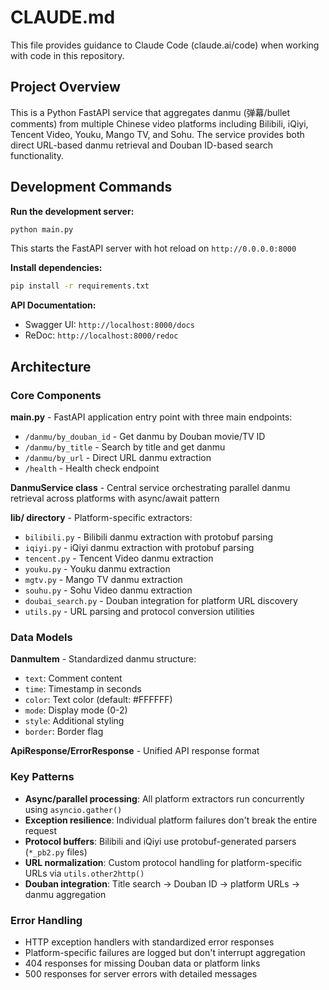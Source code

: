 # CLAUDE.md

This file provides guidance to Claude Code (claude.ai/code) when working with code in this repository.

## Project Overview

This is a Python FastAPI service that aggregates danmu (弹幕/bullet comments) from multiple Chinese video platforms including Bilibili, iQiyi, Tencent Video, Youku, Mango TV, and Sohu. The service provides both direct URL-based danmu retrieval and Douban ID-based search functionality.

## Development Commands

**Run the development server:**
```bash
python main.py
```
This starts the FastAPI server with hot reload on `http://0.0.0.0:8000`

**Install dependencies:**
```bash
pip install -r requirements.txt
```

**API Documentation:**
- Swagger UI: `http://localhost:8000/docs`
- ReDoc: `http://localhost:8000/redoc`

## Architecture

### Core Components

**main.py** - FastAPI application entry point with three main endpoints:
- `/danmu/by_douban_id` - Get danmu by Douban movie/TV ID
- `/danmu/by_title` - Search by title and get danmu  
- `/danmu/by_url` - Direct URL danmu extraction
- `/health` - Health check endpoint

**DanmuService class** - Central service orchestrating parallel danmu retrieval across platforms with async/await pattern

**lib/ directory** - Platform-specific extractors:
- `bilibili.py` - Bilibili danmu extraction with protobuf parsing
- `iqiyi.py` - iQiyi danmu extraction with protobuf parsing
- `tencent.py` - Tencent Video danmu extraction
- `youku.py` - Youku danmu extraction  
- `mgtv.py` - Mango TV danmu extraction
- `souhu.py` - Sohu Video danmu extraction
- `doubai_search.py` - Douban integration for platform URL discovery
- `utils.py` - URL parsing and protocol conversion utilities

### Data Models

**DanmuItem** - Standardized danmu structure:
- `text`: Comment content
- `time`: Timestamp in seconds
- `color`: Text color (default: #FFFFFF)
- `mode`: Display mode (0-2)
- `style`: Additional styling
- `border`: Border flag

**ApiResponse/ErrorResponse** - Unified API response format

### Key Patterns

- **Async/parallel processing**: All platform extractors run concurrently using `asyncio.gather()`
- **Exception resilience**: Individual platform failures don't break the entire request
- **Protocol buffers**: Bilibili and iQiyi use protobuf-generated parsers (`*_pb2.py` files)
- **URL normalization**: Custom protocol handling for platform-specific URLs via `utils.other2http()`
- **Douban integration**: Title search → Douban ID → platform URLs → danmu aggregation

### Error Handling

- HTTP exception handlers with standardized error responses
- Platform-specific failures are logged but don't interrupt aggregation
- 404 responses for missing Douban data or platform links
- 500 responses for server errors with detailed messages